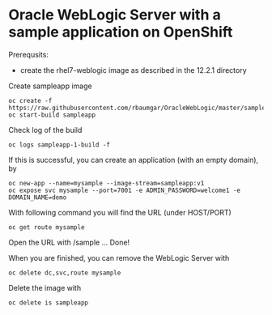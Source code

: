 # Oracle WebLogic Server with a sample application on OpenShift

Prerequsits:
- create the rhel7-weblogic image as described in the 12.2.1 directory

Create sampleapp image

    oc create -f https://raw.githubusercontent.com/rbaumgar/OracleWebLogic/master/sampleapp/sampleapp.yaml
    oc start-build sampleapp


Check log of the build
    
    oc logs sampleapp-1-build -f
    
If this is successful, you can create an application (with an empty domain), by
    
    oc new-app --name=mysample --image-stream=sampleapp:v1
    oc expose svc mysample --port=7001 -e ADMIN_PASSWORD=welcome1 -e DOMAIN_NAME=demo
    
With following command you will find the URL (under HOST/PORT)

    oc get route mysample

Open the URL with /sample ... Done!


When you are finished, you can remove the WebLogic Server with

    oc delete dc,svc,route mysample
    
Delete the image with

    oc delete is sampleapp
